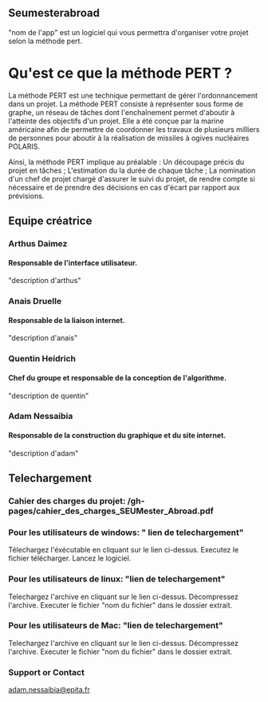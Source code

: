 ## Seumesterabroad

"nom de l'app" est un logiciel qui vous permettra d'organiser votre projet selon la méthode pert.

# Qu'est ce que la méthode PERT ?
La méthode PERT est une technique permettant de gérer l'ordonnancement dans un projet. La méthode PERT consiste à représenter sous forme de graphe, un réseau de tâches dont l'enchaînement permet d'aboutir à l'atteinte des objectifs d'un projet.
Elle a été conçue par la marine américaine afin de permettre de coordonner les travaux de plusieurs milliers de personnes pour aboutir à la réalisation de missiles à ogives nucléaires POLARIS.

Ainsi, la méthode PERT implique au préalable :
Un découpage précis du projet en tâches ;
L'estimation du la durée de chaque tâche ;
La nomination d'un chef de projet chargé d'assurer le suivi du projet, de rendre compte si nécessaire et de prendre des décisions en cas d'écart par rapport aux prévisions.


## Equipe créatrice
### Arthus Daimez
#### Responsable de l'interface utilisateur. 
"description d'arthus"
### Anais Druelle
#### Responsable de la liaison internet. 
"description d'anais"
### Quentin Heidrich
#### Chef du groupe et responsable de la conception de l'algorithme.
"description de quentin"
### Adam Nessaibia
#### Responsable de la construction du graphique et du site internet. 
"description d'adam"

## Telechargement
### Cahier des charges du projet: /gh-pages/cahier_des_charges_SEUMester_Abroad.pdf
### Pour les utilisateurs de windows: " lien de telechargement"
Télechargez l'éxécutable en cliquant sur le lien ci-dessus. Executez le fichier télécharger. Lancez le logiciel.

### Pour les utilisateurs de linux: "lien de telechargement"
Telechargez l'archive en cliquant sur le lien ci-dessus. Décompressez l'archive. Executer le fichier "nom du fichier" dans le dossier extrait.

### Pour les utilisateurs de Mac: "lien de telechargement"
Telechargez l'archive en cliquant sur le lien ci-dessus. Décompressez l'archive. Executer le fichier "nom du fichier" dans le dossier extrait.

### Support or Contact
adam.nessaibia@epita.fr
